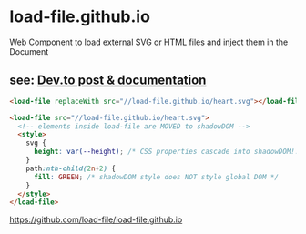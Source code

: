 # load-file.github.io
Web Component to load external SVG or HTML files and inject them in the Document

## see: [Dev.to post & documentation](https://dev.to/dannyengelman/load-file-web-component-add-external-content-to-the-dom-1nd)

```html
<load-file replaceWith src="//load-file.github.io/heart.svg"></load-file>

<load-file src="//load-file.github.io/heart.svg">
  <!-- elements inside load-file are MOVED to shadowDOM -->
  <style>
    svg {
      height: var(--height); /* CSS properties cascade into shadowDOM!! */
    }
    path:nth-child(2n+2) {
      fill: GREEN; /* shadowDOM style does NOT style global DOM */
    }
  </style>
</load-file>
```

https://github.com/load-file/load-file.github.io

